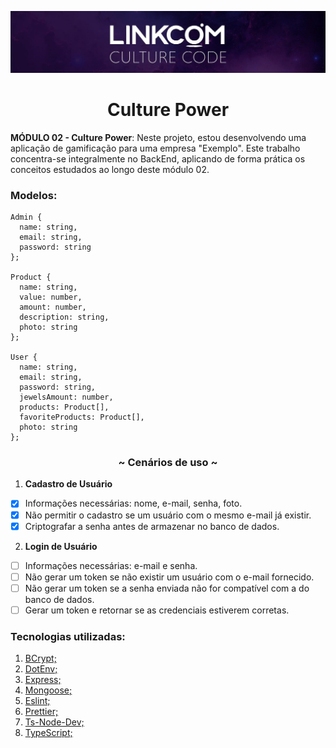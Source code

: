 ![Logo](./img/readme_img.jpeg)

<h1 align="center">Culture Power</h1>

**MÓDULO 02 - Culture Power**: Neste projeto, estou desenvolvendo uma aplicação de gamificação para uma empresa "Exemplo". Este trabalho concentra-se integralmente no BackEnd, aplicando de forma prática os conceitos estudados ao longo deste módulo 02.

<h3>Modelos:</h3>

```plaintext
Admin {
  name: string,
  email: string,
  password: string
};

Product {
  name: string,
  value: number,
  amount: number,
  description: string,
  photo: string
};

User {
  name: string,
  email: string,
  password: string,
  jewelsAmount: number,
  products: Product[],
  favoriteProducts: Product[],
  photo: string
};
```

<h3 align="center">~ Cenários de uso ~</h3>

1. **Cadastro de Usuário**

- [x] Informações necessárias: nome, e-mail, senha, foto.
- [x] Não permitir o cadastro se um usuário com o mesmo e-mail já existir.
- [x] Criptografar a senha antes de armazenar no banco de dados.

2. **Login de Usuário**

- [ ] Informações necessárias: e-mail e senha.
- [ ] Não gerar um token se não existir um usuário com o e-mail fornecido.
- [ ] Não gerar um token se a senha enviada não for compatível com a do banco de dados.
- [ ] Gerar um token e retornar se as credenciais estiverem corretas.

<h3>Tecnologias utilizadas:</h3>

1. [BCrypt;](https://www.npmjs.com/package/bcrypt)
2. [DotEnv;](https://www.npmjs.com/package/dotenv)
3. [Express;](https://expressjs.com/pt-br/)
4. [Mongoose;](https://mongoosejs.com/)
5. [Eslint;](https://eslint.org/docs/latest/use/getting-started)
6. [Prettier;](https://prettier.io/docs/en/)
7. [Ts-Node-Dev;](https://www.npmjs.com/package/ts-node-dev)
8. [TypeScript;](https://www.typescriptlang.org/pt/docs/)
